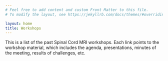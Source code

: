 ```yaml
---
# Feel free to add content and custom Front Matter to this file.
# To modify the layout, see https://jekyllrb.com/docs/themes/#overriding-theme-defaults

layout: home
title: Workshops
---
```


This is a list of the past Spinal Cord MRI workshops. Each link points to the workshop material, which includes the agenda, presentations, minutes of the meeting, results of challenges, etc.
